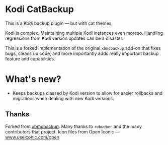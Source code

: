 # Kodi CatBackup

This is a Kodi backup plugin — but with cat themes.

Kodi is complex. Maintaining multiple Kodi instances even moreso. Handling regressions from Kodi version updates can be a disaster.

This is a forked implementation of the original `xbmcbackup` add-on that fixes bugs, cleans up code, and more importantly adds really important backup feature and capabilities.

# What's new?

- Keeps backups classed by Kodi version to allow for easier rollbacks and migrations when dealing with new Kodi versions.

## Thanks

Forked from [xbmcbackup](https://github.com/robweber/xbmcbackup). Many thanks to `robweber` and the many contributors that project.
Icon files from Open Iconic — www.useiconic.com/open

